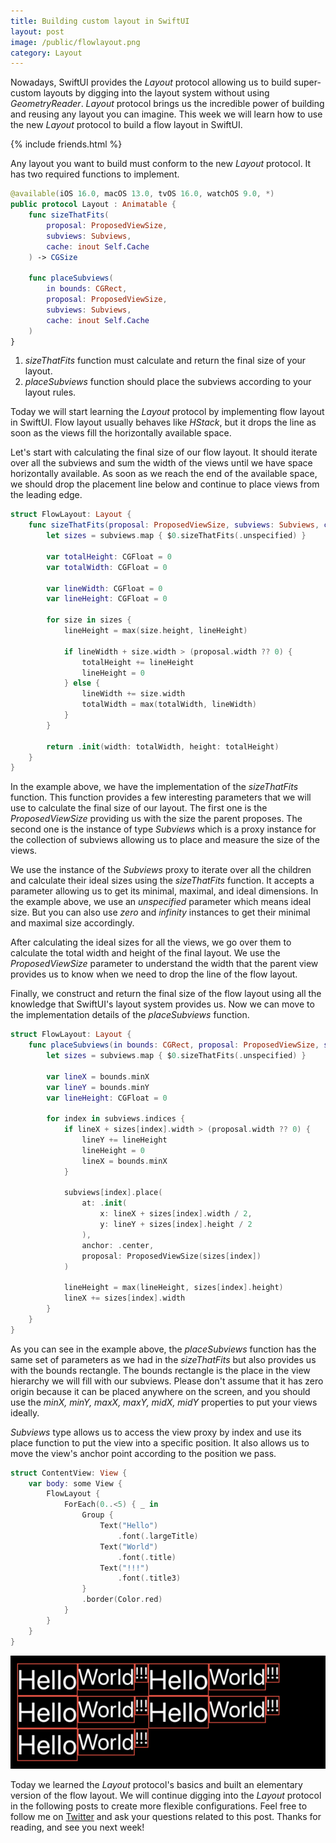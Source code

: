 ```yaml
---
title: Building custom layout in SwiftUI
layout: post
image: /public/flowlayout.png
category: Layout
---
```


Nowadays, SwiftUI provides the *Layout* protocol allowing us to build super-custom layouts by digging into the layout system without using *GeometryReader*. *Layout* protocol brings us the incredible power of building and reusing any layout you can imagine. This week we will learn how to use the new *Layout* protocol to build a flow layout in SwiftUI.

{% include friends.html %}

Any layout you want to build must conform to the new *Layout* protocol. It has two required functions to implement.

```swift
@available(iOS 16.0, macOS 13.0, tvOS 16.0, watchOS 9.0, *)
public protocol Layout : Animatable {
    func sizeThatFits(
        proposal: ProposedViewSize,
        subviews: Subviews,
        cache: inout Self.Cache
    ) -> CGSize
    
    func placeSubviews(
        in bounds: CGRect,
        proposal: ProposedViewSize,
        subviews: Subviews,
        cache: inout Self.Cache
    ) 
}
```

1. *sizeThatFits* function must calculate and return the final size of your layout.
2. *placeSubviews* function should place the subviews according to your layout rules.

Today we will start learning the *Layout* protocol by implementing flow layout in SwiftUI. Flow layout usually behaves like *HStack*, but it drops the line as soon as the views fill the horizontally available space.

Let's start with calculating the final size of our flow layout. It should iterate over all the subviews and sum the width of the views until we have space horizontally available. As soon as we reach the end of the available space, we should drop the placement line below and continue to place views from the leading edge.

```swift
struct FlowLayout: Layout {
    func sizeThatFits(proposal: ProposedViewSize, subviews: Subviews, cache: inout ()) -> CGSize {
        let sizes = subviews.map { $0.sizeThatFits(.unspecified) }
        
        var totalHeight: CGFloat = 0
        var totalWidth: CGFloat = 0
        
        var lineWidth: CGFloat = 0
        var lineHeight: CGFloat = 0
        
        for size in sizes {
            lineHeight = max(size.height, lineHeight)
            
            if lineWidth + size.width > (proposal.width ?? 0) {
                totalHeight += lineHeight
                lineHeight = 0
            } else {
                lineWidth += size.width
                totalWidth = max(totalWidth, lineWidth)
            }
        }
        
        return .init(width: totalWidth, height: totalHeight)
    }
}
```

In the example above, we have the implementation of the *sizeThatFits* function. This function provides a few interesting parameters that we will use to calculate the final size of our layout. The first one is the *ProposedViewSize* providing us with the size the parent proposes. The second one is the instance of type *Subviews* which is a proxy instance for the collection of subviews allowing us to place and measure the size of the views.

We use the instance of the *Subviews* proxy to iterate over all the children and calculate their ideal sizes using the *sizeThatFits* function. It accepts a parameter allowing us to get its minimal, maximal, and ideal dimensions. In the example above, we use an *unspecified* parameter which means ideal size. But you can also use *zero* and *infinity* instances to get their minimal and maximal size accordingly.

After calculating the ideal sizes for all the views, we go over them to calculate the total width and height of the final layout. We use the *ProposedViewSize* parameter to understand the width that the parent view provides us to know when we need to drop the line of the flow layout.

Finally, we construct and return the final size of the flow layout using all the knowledge that SwiftUI's layout system provides us. Now we can move to the implementation details of the *placeSubviews* function.

```swift
struct FlowLayout: Layout {
    func placeSubviews(in bounds: CGRect, proposal: ProposedViewSize, subviews: Subviews, cache: inout ()) {
        let sizes = subviews.map { $0.sizeThatFits(.unspecified) }
        
        var lineX = bounds.minX
        var lineY = bounds.minY
        var lineHeight: CGFloat = 0
        
        for index in subviews.indices {
            if lineX + sizes[index].width > (proposal.width ?? 0) {
                lineY += lineHeight
                lineHeight = 0
                lineX = bounds.minX
            }
            
            subviews[index].place(
                at: .init(
                    x: lineX + sizes[index].width / 2,
                    y: lineY + sizes[index].height / 2
                ),
                anchor: .center,
                proposal: ProposedViewSize(sizes[index])
            )
            
            lineHeight = max(lineHeight, sizes[index].height)
            lineX += sizes[index].width
        }
    }
}
```

As you can see in the example above, the *placeSubviews* function has the same set of parameters as we had in the *sizeThatFits* but also provides us with the bounds rectangle. The bounds rectangle is the place in the view hierarchy we will fill with our subviews. Please don't assume that it has zero origin because it can be placed anywhere on the screen, and you should use the *minX, minY, maxX, maxY, midX, midY* properties to put your views ideally.

*Subviews* type allows us to access the view proxy by index and use its place function to put the view into a specific position. It also allows us to move the view's anchor point according to the position we pass.

```swift
struct ContentView: View {
    var body: some View {
        FlowLayout {
            ForEach(0..<5) { _ in
                Group {
                    Text("Hello")
                        .font(.largeTitle)
                    Text("World")
                        .font(.title)
                    Text("!!!")
                        .font(.title3)
                }
                .border(Color.red)
            }
        }
    }
}
```

![flow-layout](/public/flowlayout.png)

Today we learned the *Layout* protocol's basics and built an elementary version of the flow layout. We will continue digging into the *Layout* protocol in the following posts to create more flexible configurations. Feel free to follow me on [Twitter](https://twitter.com/mecid) and ask your questions related to this post. Thanks for reading, and see you next week!
